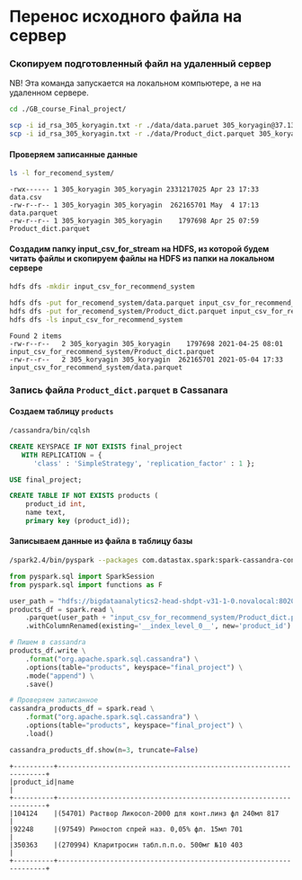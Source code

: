 # Перенос исходного файла на сервер

### Скопируем подготовленный файл на удаленный сервер

NB! Эта команда запускается на локальном компьютере, а не на удаленном сервере.

```bash
cd ./GB_course_Final_project/

scp -i id_rsa_305_koryagin.txt -r ./data/data.paruet 305_koryagin@37.139.32.56:~/for_recomend_system
scp -i id_rsa_305_koryagin.txt -r ./data/Product_dict.parquet 305_koryagin@37.139.32.56:~/for_recomend_system
```

#### Проверяем записанные данные

```bash
ls -l for_recomend_system/
```

```shell
-rwx------ 1 305_koryagin 305_koryagin 2331217025 Apr 23 17:33 data.csv
-rw-r--r-- 1 305_koryagin 305_koryagin  262165701 May  4 17:13 data.parquet
-rw-r--r-- 1 305_koryagin 305_koryagin    1797698 Apr 25 07:59 Product_dict.parquet
```

#### Создадим папку input_csv_for_stream на HDFS, из которой будем читать файлы и скопируем файлы на HDFS из папки на локальном сервере

```bash
hdfs dfs -mkdir input_csv_for_recommend_system

hdfs dfs -put for_recomend_system/data.parquet input_csv_for_recommend_system
hdfs dfs -put for_recomend_system/Product_dict.parquet input_csv_for_recommend_system
hdfs dfs -ls input_csv_for_recommend_system
```

```shell
Found 2 items
-rw-r--r--   2 305_koryagin 305_koryagin    1797698 2021-04-25 08:01 input_csv_for_recommend_system/Product_dict.parquet
-rw-r--r--   2 305_koryagin 305_koryagin  262165701 2021-05-04 17:33 input_csv_for_recommend_system/data.parquet
```

### Запись файла `Product_dict.parquet` в Cassanara

#### Создаем таблицу `products`
```bash
/cassandra/bin/cqlsh
```

```sql
CREATE KEYSPACE IF NOT EXISTS final_project 
   WITH REPLICATION = {
      'class' : 'SimpleStrategy', 'replication_factor' : 1 };

USE final_project;

CREATE TABLE IF NOT EXISTS products (
	product_id int,
	name text,
    primary key (product_id));
```

#### Записываем данные из файла в таблицу базы
```bash
/spark2.4/bin/pyspark --packages com.datastax.spark:spark-cassandra-connector_2.11:2.4.2
```

```python
from pyspark.sql import SparkSession
from pyspark.sql import functions as F

user_path = "hdfs://bigdataanalytics2-head-shdpt-v31-1-0.novalocal:8020/user/305_koryagin/"
products_df = spark.read \
	.parquet(user_path + "input_csv_for_recommend_system/Product_dict.parquet") \
    .withColumnRenamed(existing='__index_level_0__', new='product_id')

# Пишем в cassandra
products_df.write \
    .format("org.apache.spark.sql.cassandra") \
    .options(table="products", keyspace="final_project") \
    .mode("append") \
    .save()

# Проверяем записанное
cassandra_products_df = spark.read \
    .format("org.apache.spark.sql.cassandra") \
    .options(table="products", keyspace="final_project") \
    .load()

cassandra_products_df.show(n=3, truncate=False)
```
```shell
+----------+-------------------------------------------------------------------+
|product_id|name                                                               |
+----------+-------------------------------------------------------------------+
|104124    |(54701) Раствор Ликосол-2000 для конт.линз фл 240мл 817            |
|92248     |(97549) Риностоп спрей наз. 0,05% фл. 15мл 701                     |
|350363    |(270994) Кларитросин табл.п.п.о. 500мг №10 403                     |
+----------+-------------------------------------------------------------------+
```
